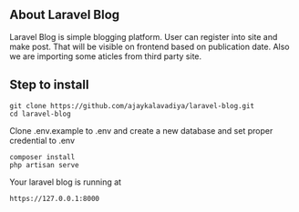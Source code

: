 ## About Laravel Blog

Laravel Blog is simple blogging platform. User can register into site and make post. That will be visible on frontend based on publication date. Also we are importing some aticles from third party site.  

## Step to install


```
git clone https://github.com/ajaykalavadiya/laravel-blog.git
cd laravel-blog
```
Clone .env.example to .env and create a new database and set proper credential to .env
```
composer install
php artisan serve
```
Your laravel blog is running at

```
https://127.0.0.1:8000
```
